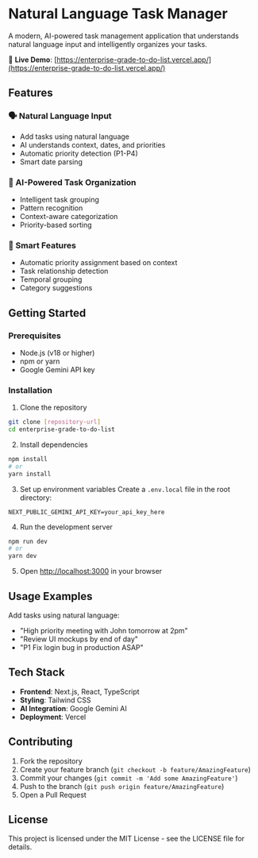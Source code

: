 # Natural Language Task Manager

A modern, AI-powered task management application that understands natural language input and intelligently organizes your tasks.

🔗 **Live Demo**: [https://enterprise-grade-to-do-list.vercel.app/](https://enterprise-grade-to-do-list.vercel.app/)

## Features

### 🗣️ Natural Language Input
- Add tasks using natural language
- AI understands context, dates, and priorities
- Automatic priority detection (P1-P4)
- Smart date parsing

### 🤖 AI-Powered Task Organization
- Intelligent task grouping
- Pattern recognition
- Context-aware categorization
- Priority-based sorting

### 🎯 Smart Features
- Automatic priority assignment based on context
- Task relationship detection
- Temporal grouping
- Category suggestions

## Getting Started

### Prerequisites
- Node.js (v18 or higher)
- npm or yarn
- Google Gemini API key

### Installation

1. Clone the repository
```bash
git clone [repository-url]
cd enterprise-grade-to-do-list
```

2. Install dependencies
```bash
npm install
# or
yarn install
```

3. Set up environment variables
Create a `.env.local` file in the root directory:
```env
NEXT_PUBLIC_GEMINI_API_KEY=your_api_key_here
```

4. Run the development server
```bash
npm run dev
# or
yarn dev
```

5. Open [http://localhost:3000](http://localhost:3000) in your browser

## Usage Examples

Add tasks using natural language:
- "High priority meeting with John tomorrow at 2pm"
- "Review UI mockups by end of day"
- "P1 Fix login bug in production ASAP"

## Tech Stack

- **Frontend**: Next.js, React, TypeScript
- **Styling**: Tailwind CSS
- **AI Integration**: Google Gemini AI
- **Deployment**: Vercel

## Contributing

1. Fork the repository
2. Create your feature branch (`git checkout -b feature/AmazingFeature`)
3. Commit your changes (`git commit -m 'Add some AmazingFeature'`)
4. Push to the branch (`git push origin feature/AmazingFeature`)
5. Open a Pull Request

## License

This project is licensed under the MIT License - see the LICENSE file for details.
